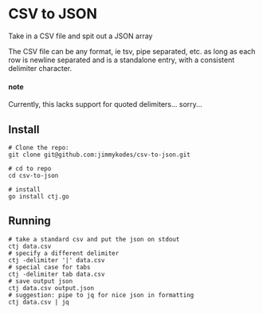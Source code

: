 # CSV to JSON

Take in a CSV file and spit out a JSON array

The CSV file can be any format, ie tsv, pipe separated, etc. as long as each row is newline separated and is a standalone
entry, with a consistent delimiter character. 

#### note
Currently, this lacks support for quoted delimiters... sorry...

## Install
```shell
# Clone the repo:
git clone git@github.com:jimmykodes/csv-to-json.git

# cd to repo
cd csv-to-json

# install
go install ctj.go
```

## Running
```shell
# take a standard csv and put the json on stdout
ctj data.csv
# specify a different delimiter
ctj -delimiter '|' data.csv
# special case for tabs
ctj -delimiter tab data.csv
# save output json
ctj data.csv output.json
# suggestion: pipe to jq for nice json in formatting
ctj data.csv | jq 
```
